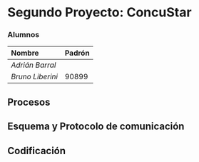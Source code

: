 # Segundo Proyecto: ConcuStar

### Alumnos

|**Nombre**|**Padrón**|
|:---|:---|
|*Adrián Barral*||
|*Bruno Liberini*|90899|

## Procesos

## Esquema y Protocolo de comunicación

## Codificación

